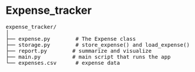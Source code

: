 # Expense_tracker 

<pre lang="markdown">
expense_tracker/
│
├── expense.py        # The Expense class
├── storage.py        # store_expense() and load_expense()
├── report.py        # summarize and visualize
├── main.py          # main script that runs the app
└── expenses.csv      # expense data
</pre>

